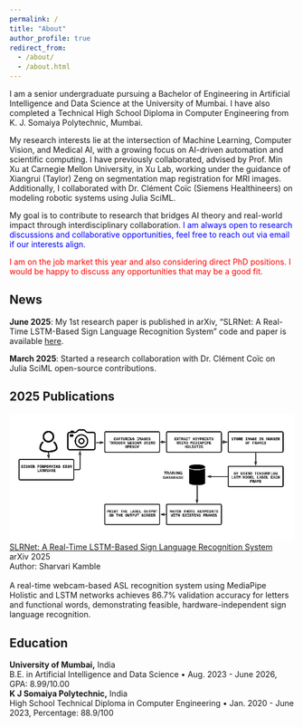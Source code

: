```yaml
---
permalink: /
title: "About"
author_profile: true
redirect_from: 
  - /about/
  - /about.html
---
```


I am a senior undergraduate pursuing a Bachelor of Engineering in Artificial Intelligence and Data Science at the University of Mumbai. I have also completed a Technical High School Diploma in Computer Engineering from K. J. Somaiya Polytechnic, Mumbai.

My research interests lie at the intersection of Machine Learning, Computer Vision, and Medical AI, with a growing focus on AI-driven automation and scientific computing. I have previously collaborated, advised by Prof. Min Xu at Carnegie Mellon University, in Xu Lab, working under the guidance of Xiangrui (Taylor) Zeng on segmentation map registration for MRI images. Additionally, I collaborated with Dr. Clément Coïc (Siemens Healthineers) on modeling robotic systems using Julia SciML.

My goal is to contribute to research that bridges AI theory and real-world impact through interdisciplinary collaboration. <span style="color:blue;">I am always open to research discussions and collaborative opportunities, feel free to reach out via email if our interests align.</span>

<span style="color:red;">I am on the job market this year and also considering direct PhD positions. I would be happy to discuss any opportunities that may be a good fit.</span>

News
------
**June 2025**: My 1st research paper is published in arXiv, “SLRNet: A Real-Time LSTM-Based Sign Language Recognition System” code and paper is available <span style="color:blue;"><a href="https://arxiv.org/abs/2506.11154" target="_blank">here</a></span>.

**March 2025**: Started a research collaboration with Dr. Clément Coïc on Julia SciML open-source contributions.

2025 Publications
------
![Editing a Markdown file for a talk](/images/methodology_flowchart.png)
<a href="https://arxiv.org/abs/2506.11154">SLRNet: A Real-Time LSTM-Based Sign Language Recognition System</a><br>
arXiv 2025<br>
Author: Sharvari Kamble<br>
<br>
A real-time webcam-based ASL recognition system using MediaPipe Holistic and LSTM networks achieves 86.7% validation accuracy for letters and functional words, demonstrating feasible, hardware-independent sign language recognition.


Education
------
**University of Mumbai,** India <br>
B.E. in Artificial Intelligence and Data Science • Aug. 2023 - June 2026, GPA: 8.99/10.00
<br>
**K J Somaiya Polytechnic,** India <br>
High School Technical Diploma in Computer Engineering • Jan. 2020 - June 2023, Percentage: 88.9/100



